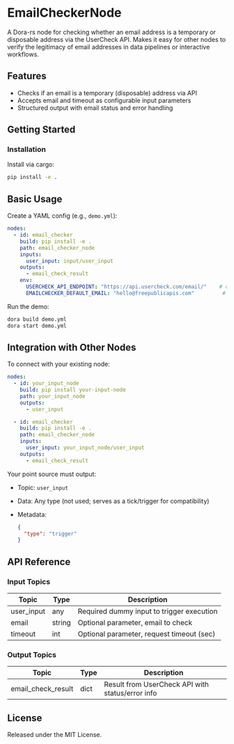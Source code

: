 # EmailCheckerNode

A Dora-rs node for checking whether an email address is a temporary or disposable address via the UserCheck API. Makes it easy for other nodes to verify the legitimacy of email addresses in data pipelines or interactive workflows.

## Features
- Checks if an email is a temporary (disposable) address via API
- Accepts email and timeout as configurable input parameters
- Structured output with email status and error handling

## Getting Started

### Installation
Install via cargo:
```bash
pip install -e .
```

## Basic Usage

Create a YAML config (e.g., `demo.yml`):

```yaml
nodes:
  - id: email_checker
    build: pip install -e .
    path: email_checker_node
    inputs:
      user_input: input/user_input
    outputs:
      - email_check_result
    env:
      USERCHECK_API_ENDPOINT: "https://api.usercheck.com/email/"    # optional, can set your own endpoint
      EMAILCHECKER_DEFAULT_EMAIL: "hello@freepublicapis.com"         # optional, email to check if none supplied
```

Run the demo:

```bash
dora build demo.yml
dora start demo.yml
```


## Integration with Other Nodes

To connect with your existing node:

```yaml
nodes:
  - id: your_input_node
    build: pip install your-input-node
    path: your_input_node
    outputs:
      - user_input

  - id: email_checker
    build: pip install -e .
    path: email_checker_node
    inputs:
      user_input: your_input_node/user_input
    outputs:
      - email_check_result
```

Your point source must output:

* Topic: `user_input`
* Data: Any type (not used; serves as a tick/trigger for compatibility)
* Metadata:

  ```json
  {
    "type": "trigger"
  }
  ```

## API Reference

### Input Topics

| Topic       | Type    | Description                               |
| ----------- | ------- | ----------------------------------------- |
| user_input  | any     | Required dummy input to trigger execution |
| email       | string  | Optional parameter, email to check        |
| timeout     | int     | Optional parameter, request timeout (sec) |

### Output Topics

| Topic               | Type   | Description                                             |
| ------------------- | ------ | ------------------------------------------------------- |
| email_check_result  | dict   | Result from UserCheck API with status/error info         |


## License

Released under the MIT License.
